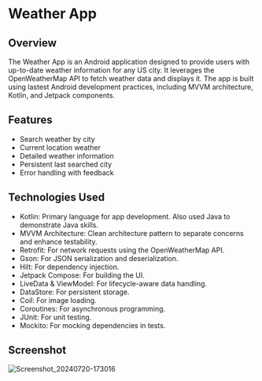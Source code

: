 # Weather App

## Overview
The Weather App is an Android application designed to provide users with up-to-date weather information for any US city. 
It leverages the OpenWeatherMap API to fetch weather data and displays it. The app is built using lastest Android development practices, including MVVM architecture, Kotlin, and Jetpack components.

## Features
- Search weather by city
- Current location weather
- Detailed weather information
- Persistent last searched city
- Error handling with feedback

## Technologies Used
- Kotlin: Primary language for app development. Also used Java to demonstrate Java skills.
- MVVM Architecture: Clean architecture pattern to separate concerns and enhance testability.
- Retrofit: For network requests using the OpenWeatherMap API.
- Gson: For JSON serialization and deserialization.
- Hilt: For dependency injection.
- Jetpack Compose: For building the UI.
- LiveData & ViewModel: For lifecycle-aware data handling.
- DataStore: For persistent storage.
- Coil: For image loading.
- Coroutines: For asynchronous programming.
- JUnit: For unit testing.
- Mockito: For mocking dependencies in tests.

## Screenshot
![Screenshot_20240720-173016](https://github.com/user-attachments/assets/e4150165-4591-4ab9-b1fe-8a1cd8313051)


